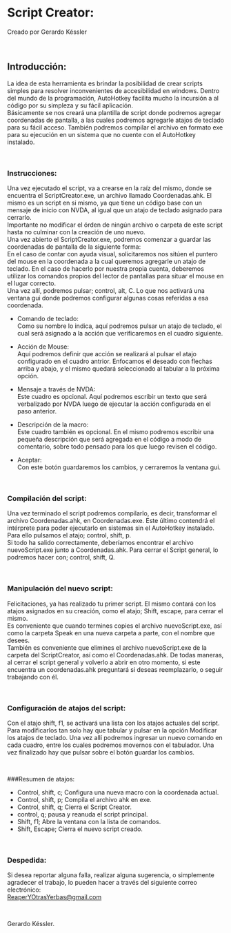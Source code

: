 # Script Creator:
Creado por Gerardo Késsler

<br>

## Introducción:
La idea de esta herramienta es brindar la posibilidad de crear scripts simples para resolver inconvenientes de accesibilidad en windows. Dentro del mundo de la programación, AutoHotkey facilita mucho la incursión a al código por su simpleza y su fácil aplicación.  
Básicamente se nos creará una plantilla de script donde podremos agregar coordenadas de pantalla, a las cuales podremos agregarle atajos de teclado para su fácil acceso. También podremos compilar el archivo en formato exe para su ejecución en un sistema que no cuente con el AutoHotkey instalado.

<br>

### Instrucciones:
Una vez ejecutado el script, va a crearse en la raíz del mismo, donde se encuentra el ScriptCreator.exe, un archivo llamado Coordenadas.ahk.
El mismo es un script en si mismo, ya que tiene un código base con un mensaje de inicio con NVDA, al igual que un atajo de teclado asignado para cerrarlo.  
Importante no modificar el órden de ningún archivo o carpeta de este script hasta no culminar con la creación de uno nuevo.  
Una vez abierto el ScriptCreator.exe, podremos comenzar a guardar las coordenadas de pantalla de la siguiente forma:  
En el caso de contar con ayuda visual, solicitaremos nos sitúen el puntero del mouse en la coordenada a la cual queremos agregarle un atajo de teclado. En el caso de hacerlo por nuestra propia cuenta, deberemos utilizar los comandos propios del lector de pantallas para situar el mouse en el lugar correcto.  
Una vez allí, podremos pulsar; control, alt, C. Lo que  nos activará una ventana gui donde podremos configurar algunas cosas referidas a esa coordenada.  

* Comando de teclado:  
Como su nombre lo indica, aquí podremos pulsar un atajo de teclado, el cual será asignado a la acción que verificaremos en el cuadro siguiente.

* Acción de Mouse:  
Aquí podremos definir que acción se realizará al pulsar el atajo configurado en el cuadro antrior. Enfocamos el deseado con flechas arriba y abajo, y el mismo quedará seleccionado al tabular a la próxima opción.

* Mensaje a través de NVDA:  
Este cuadro es opcional. Aquí podremos escribir un texto que será verbalizado por NVDA luego de ejecutar la acción configurada en el paso anterior.

* Descripción de la macro:  
Este cuadro también es opcional. En el mismo podremos escribir una pequeña descripción que será agregada en el código a modo de comentario, sobre todo pensado para los que luego revisen el código.

* Aceptar:  
Con este botón guardaremos los cambios, y cerraremos la ventana gui.

<br>

### Compilación del script:
Una vez terminado el script podremos compilarlo, es decir, transformar el archivo Coordenadas.ahk, en Coordenadas.exe. Este último contendrá el intérprete para poder ejecutarlo en sistemas sin el AutoHotkey instalado. Para ello pulsamos el atajo; control, shift, p.  
Si todo ha salido correctamente, deberíamos encontrar el archivo nuevoScript.exe junto a Coordenadas.ahk.
Para cerrar el Script general, lo podremos hacer con; control, shift, Q.

<br>

### Manipulación del nuevo script:
Felicitaciones, ya has realizado tu primer script. El mismo contará con los atajos asignados en su creación, como el atajo; Shift, escape, para cerrar el mismo.  
Es conveniente que cuando termines copies el archivo nuevoScript.exe, así como la carpeta Speak en una nueva carpeta a parte, con el nombre que desees.  
También es conveniente que elimines el archivo nuevoScript.exe de la carpeta del ScriptCreator, así como el Coordenadas.ahk.
De todas maneras, al cerrar el script general y volverlo a abrir en otro momento, si este encuentra un coordenadas.ahk preguntará si deseas reemplazarlo, o seguir trabajando con él.  

<br>

### Configuración de atajos del script:
Con el atajo shift, f1, se activará una lista con los atajos actuales del script.  
Para modificarlos tan solo hay que tabular y pulsar en la opción Modificar los atajos de teclado.
Una vez allí podremos ingresar un nuevo comando en cada cuadro, entre los cuales podremos movernos con el tabulador. Una vez finalizado hay que pulsar sobre el botón guardar los cambios.

<br>

###Resumen de atajos:

* Control, shift, c; Configura una nueva macro con la coordenada actual.
* Control, shift, p; Compila el archivo ahk en exe.
* Control, shift, q; Cierra el Script Creator.
* control, q; pausa y reanuda el script principal.
* Shift, f1; Abre la ventana con la lista de comandos.
* Shift, Escape; Cierra el nuevo script creado.

<br>

### Despedida:
Si desea reportar alguna falla, realizar alguna sugerencia, o simplemente agradecer el trabajo, lo pueden hacer a través del siguiente correo electrónico:  
<ReaperYOtrasYerbas@gmail.com>

<br>

Gerardo Késsler.